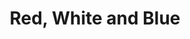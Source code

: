 ---
title: "Red, White and Blue"
year: 2020
rating: 3.5
stars: "★★★½"
rewatched: false
permalink: "red-white-and-blue-2020"
watched_on: 2021-01-10
---